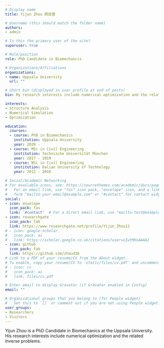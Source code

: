 ```yaml
---
# Display name
title: Yijun Zhou 周奕君

# Username (this should match the folder name)
authors:
- admin

# Is this the primary user of the site?
superuser: true

# Role/position
role: PhD Candidate in Biomechancis

# Organizations/Affiliations
organizations:
- name: Uppsala University
  url: ""

# Short bio (displayed in user profile at end of posts)
bio: My research interests include numerical optimization and the related inverse problems.

interests:
- Structure Analysis
- Numerical Simulation
- Optimization

education:
  courses:
  - course: PhD in Biomechanics
    institution: Uppsala University
    year: 2020 - 
  - course: MSc in Civil Engineering
    institution: Technische Universität München
    year: 2017 - 2019
  - course: BSc in Civil Engineering
    institution: Dalian University of Technology
    year: 2012 - 2016

# Social/Academic Networking
# For available icons, see: https://sourcethemes.com/academic/docs/page-builder/#icons
#   For an email link, use "fas" icon pack, "envelope" icon, and a link in the
#   form "mailto:your-email@example.com" or "#contact" for contact widget.
social:
- icon: envelope
  icon_pack: fas
  link: '#contact'  # For a direct email link, use "mailto:test@example.org".
- icon: researchgate
  icon_pack: fab
  link: https://www.researchgate.net/profile/Yijun_Zhou12
# - icon: google-scholar
#   icon_pack: ai
#   link: https://scholar.google.co.uk/citations?user=sIwtMXoAAAAJ
- icon: github
  icon_pack: fab
  link: https://github.com/zhou436
# Link to a PDF of your resume/CV from the About widget.
# To enable, copy your resume/CV to `static/files/cv.pdf` and uncomment the lines below.
# - icon: cv
#   icon_pack: ai
#   link: files/cv.pdf

# Enter email to display Gravatar (if Gravatar enabled in Config)
email: ""

# Organizational groups that you belong to (for People widget)
#   Set this to `[]` or comment out if you are not using People widget.
user_groups:
- Researchers
- Visitors
---
```


Yijun Zhou is a PhD Candidate in Biomechanics at the Uppsala University. His research interests include numerical optimization and the related inverse problems.

